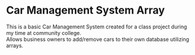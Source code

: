 <h1>Car Management System Array</h1>
This is a basic Car Management System created for a class project during my time at community college.</br>
Allows business owners to add/remove cars to their own database utilizing arrays.
